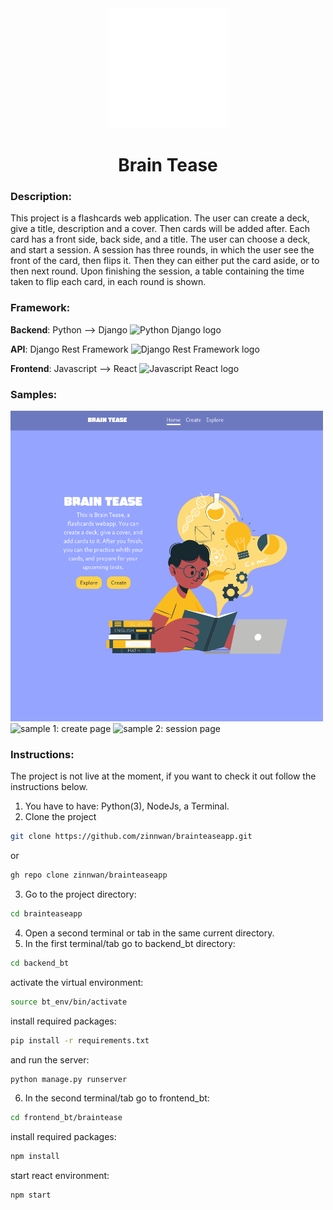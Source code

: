 <!-- ![Brain Tease logo](frontend_bt/braintease/public/favicon/android-chrome-512x512.png)
# Brain Tease -->

<div align="center">
    <img src="frontend_bt/braintease/public/favicon/android-chrome-192x192.png" alt="Brain Tease logo" />
    <h1>Brain Tease</h1>
</div>

### Description:
This project is a flashcards web application. The user can create
a deck, give a title, description and a cover. Then  cards will
be added after. Each card has a front side, back side, and a title.
The user can choose a deck, and start a session. A session has three
rounds, in which the user see the front of the card, then flips it.
Then they can either put the card aside, or to then next round. 
Upon finishing the session, a table containing the time taken to flip
each card, in each round is shown.

### Framework:
**Backend**: Python --> Django
![Python Django logo](https://img.shields.io/badge/Django-092E20?style=for-the-badge&logo=django&logoColor=green)

**API**: Django Rest Framework
![Django Rest Framework logo](https://img.shields.io/badge/django%20rest-ff1709?style=for-the-badge&logo=django&logoColor=white)

**Frontend**: Javascript --> React
![Javascript React logo](https://img.shields.io/badge/React-20232A?style=for-the-badge&logo=react&logoColor=61DAFB)

### Samples:
<img src="./samples/Screenshot%20from%202023-05-11%2023-51-51.png" alt="sample 0: homepage" width="500"/>
<img src="./samples/braintease_sample_1.gif" alt="sample 1: create page" width="500"/>
<img src="./samples/braintease_sample_2.gif" alt="sample 2: session page" width="500"/>

### Instructions:
The project is not live at the moment, if you want to check it out
follow the instructions below.
1. You have to have: Python(3), NodeJs, a Terminal.
2. Clone the project
```bash
git clone https://github.com/zinnwan/brainteaseapp.git
```
or 
```bash
gh repo clone zinnwan/brainteaseapp
```
3. Go to the project directory:
```bash
cd brainteaseapp
```
4. Open a second terminal or tab in the same current directory.
5. In the first terminal/tab go to backend_bt directory:
```bash 
cd backend_bt
```
activate the virtual environment:
```bash 
source bt_env/bin/activate
``` 
install required packages:
```bash 
pip install -r requirements.txt
```
and run the server: 
```bash 
python manage.py runserver
```
6. In the second terminal/tab go to frontend_bt:
```bash 
cd frontend_bt/braintease
```
install required packages:
```bash 
npm install
```
start react environment:
```bash 
npm start
```
